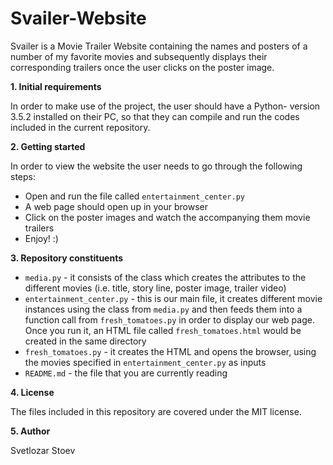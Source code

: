 # Svailer-Website

Svailer is a Movie Trailer Website containing the names and posters of a number of my favorite movies and subsequently displays their corresponding trailers once the user clicks on the poster image.

**1. Initial requirements**

In order to make use of the project, the user should have a Python- version 3.5.2 installed on their PC, so that they can compile and run the codes included in the current repository.

**2. Getting started**

In order to view the website the user needs to go through the following steps:
- Open and run the file called `entertainment_center.py`
- A web page should open up in your browser
- Click on the poster images and watch the accompanying them movie trailers
- Enjoy! :)

**3. Repository constituents**

- `media.py` - it consists of the class which creates the attributes to the different movies (i.e. title, story line, poster image, trailer video)
- `entertainment_center.py` - this is our main file, it creates different movie instances using the class from `media.py` and then feeds them into a function call from `fresh_tomatoes.py` in order to display our web page. Once you run it, an HTML file called `fresh_tomatoes.html` would be created in the same directory 
- `fresh_tomatoes.py` - it creates the HTML and opens the browser, using the movies specified in `entertainment_center.py` as inputs
- `README.md` - the file that you are currently reading

**4. License**

The files included in this repository are covered under the MIT license.

**5. Author**

Svetlozar Stoev
